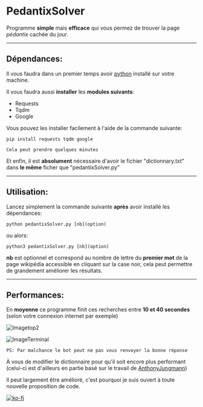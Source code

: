 # PedantixSolver
Programme __simple__ mais __efficace__ qui vous permez de trouver la page _pédantix_ cachée du jour. 

---
## Dépendances:
Il vous faudra dans un premier temps avoir [python](https://www.python.org/downloads/) installé sur votre machine.

Il vous faudra aussi __installer__ les __modules suivants__: 
- Requests 
- Tqdm 
- Google

Vous pouvez les installer facilement à l'aide de la commande suivante:
```
pip install requests tqdm google
```
`Cela peut prendre quelques minutes`

Et enfin, il est __absolument__ nécessaire d'avoir le fichier "dictionnary.txt" dans __le même__ ficher que "pedantixSolver.py"

---
## Utilisation:
Lancez simplement la commande suivante __après__ avoir installé les dépendances:
```
python pedantixSolver.py [nb](option)
```
ou alors:
```
python3 pedantixSolver.py [nb](option)
```
__nb__ est optionnel et correspond au nombre de lettre du __premier mot__ de la page wikipédia accessible en cliquant sur la case noir, cela peut permettre de grandement améliorer les résultats.

---
## Performances:

En __moyenne__ ce programme finit ces recherches entre __10 et 40 secondes__ (selon votre connexion internet par exemple)

![Imagetop2](https://i.imgur.com/ZXFRIN7.png)

![ImageTerminal](https://i.imgur.com/adu9UfP.png)

`PS: Par malchance le bot peut ne pas vous renvoyer la bonne réponse`

À vous de modifier le dictionnaire pour qu'il soit encore plus performant (celui-ci est d'ailleurs en partie basé sur le travail de [AnthonyJungmann](https://github.com/AnthonyJungmann/pedantix_mots/blob/master/mots_sans_stopwords.txt))

Il peut largement être amélioré, c'est pourquoi je suis ouvert à toute nouvelle proposition de code.

[![ko-fi](https://ko-fi.com/img/githubbutton_sm.svg)](https://ko-fi.com/F1F3GQWPN)